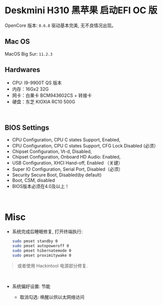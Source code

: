 # Deskmini H310 黑苹果 启动EFI OC 版

OpenCore 版本: `0.6.8`
驱动基本完美, 无不良情况出现。
<br>

## Mac OS

MacOS Big Sur: `11.2.3`
<br>


## Hardwares

- CPU: I9-9900T QS 版本
- 内存：16Gx2 32G
- 网卡：白果卡 BCM943602CS + 转接卡
- 硬盘：东芝 KIOXIA RC10 500G
<br>


## BIOS Settings

  - CPU Configuration, CPU C states Support, Enabled,
  - CPU Configuration, CPU C states Support, CFG Lock Disabled (必须）
  - Chipset Configuration, Vt-d, Disabled,
  - Chipset Configuration, Onboard HD Audio: Enabled,
  - USB Configuration, XHCI Hand-off, Enabled  （关键）
  - Super IO Configuration, Serial Port, Disabled（必须）
  - Security Secure Boot, Disabled(by default)
  - Boot, CSM, disabled
  - BIOS版本必须在4.0及以上！
<br>


# Misc

- 系统完成后睡眠修复, 打开终端执行:

  ```bash
  sudo pmset standby 0
  sudo pmset autopoweroff 0
  sudo pmset hibernatemode 0
  sudo pmset proximitywake 0
  ```
> 或者使用 Hackintool 电源部分修复.

<br>


- 系统偏好设置: 节能

   - 取消勾选: 唤醒以供以太网络访问
